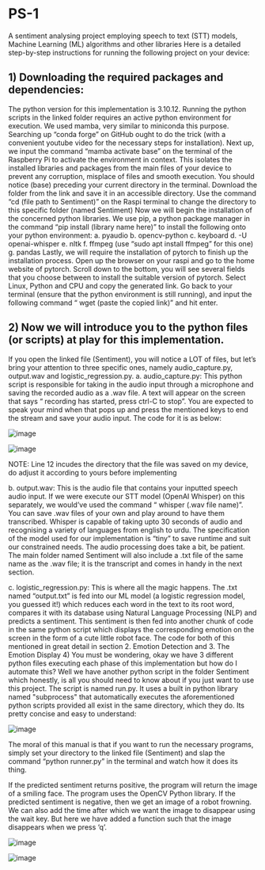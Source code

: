 # PS-1
A sentiment analysing project employing speech to text (STT) models, Machine Learning (ML) algorithms and other libraries
Here is a detailed step-by-step instructions for running the following project on your device:

## 1) Downloading the required packages and dependencies:
The python version for this implementation is 3.10.12. Running the python scripts in the
linked folder requires an active python environment for execution. We used mamba, very
similar to miniconda this purpose. Searching up “conda forge” on GitHub ought to do the
trick (with a convenient youtube video for the necessary steps for installation).
Next up, we input the command “mamba activate base” on the terminal of the Raspberry
Pi to activate the environment in context. This isolates the installed libraries and
packages from the main files of your device to prevent any corruption, misplace of files
and smooth execution. You should notice (base) preceding your current directory in the
terminal. Download the folder from the link and save it in an accessible directory. Use the
command “cd (file path to Sentiment)” on the Raspi terminal to change the directory to
this specific folder (named Sentiment)
Now we will begin the installation of the concerned python libraries. We use pip, a
python package manager in the command “pip install (library name here)” to install the
following onto your python environment:
a. pyaudio
b. opencv-python
c. keyboard
d. -U openai-whisper
e. nltk
f. ffmpeg (use “sudo apt install ffmpeg” for this one)
g. pandas
Lastly, we will require the installation of pytorch to finish up the installation process.
Open up the browser on your raspi and go to the home website of pytorch. Scroll down
to the bottom, you will see several fields that you choose between to install the suitable
version of pytorch. Select Linux, Python and CPU and copy the generated link.
Go back to your terminal (ensure that the python environment is still running), and input
the following command “ wget (paste the copied link)” and hit enter.

## 2) Now we will introduce you to the python files (or scripts) at play for this implementation.
If you open the linked file (Sentiment), you will notice a LOT of files, but let’s bring your
attention to three specific ones, namely audio_capture.py, output.wav and
logistic_regression.py.
a. audio_capture.py: This python script is responsible for taking in the audio input
through a microphone and saving the recorded audio as a .wav file. A text will appear on
the screen that says “ recording has started, press ctrl-C to stop”. You are expected to speak your mind when that pops up and press the mentioned keys to end the stream
and save your audio input. The code for it is as below:

![image](https://github.com/Shooooooonak/PS-1/assets/137979966/895db62c-8ab1-42a1-9ecf-f35fd10a522c)

![image](https://github.com/Shooooooonak/PS-1/assets/137979966/f1f405e6-238f-47f1-a5e3-99f82ba53887)


NOTE: Line 12 incudes the directory that the file was saved on my device, do adjust it
according to yours before implementing

b. output.wav: This is the audio file that contains your inputted speech audio input. If we
were execute our STT model (OpenAI Whisper) on this separately, we would’ve used the
command “ whisper (.wav file name)”. You can save .wav files of your own and play
around to have them transcribed. Whisper is capable of taking upto 30 seconds of audio
and recognising a variety of languages from english to urdu. The specification of the
model used for our implementation is “tiny” to save runtime and suit our constrained
needs. The audio processing does take a bit, be patient. The main folder named
Sentiment will also include a .txt file of the same name as the .wav file; it is the
transcript and comes in handy in the next section.

c. logistic_regression.py: This is where all the magic happens. The .txt named
“output.txt” is fed into our ML model (a logistic regression model, you guessed it!) which
reduces each word in the text to its root word, compares it with its database using
Natural Language Processing (NLP) and predicts a sentiment. This sentiment is then fed
into another chunk of code in the same python script which displays the corresponding
emotion on the screen in the form of a cute little robot face. The code for both of this
mentioned in great detail in section 2. Emotion Detection and 3. The Emotion Display
4) You must be wondering, okay we have 3 different python files executing each phase of
this implementation but how do I automate this? Well we have another python script in
the folder Sentiment which honestly, is all you should need to know about if you just want
to use this project. The script is named run.py. It uses a built in python library named
"subprocess" that automatically executes the aforementioned python scripts provided all
exist in the same directory, which they do. Its pretty concise and easy to understand:


![image](https://github.com/Shooooooonak/PS-1/assets/137979966/54daa26a-cd4d-4deb-a34d-bc052abea361)



The moral of this manual is that if you want to run the necessary programs, simply set
your directory to the linked file (Sentiment) and slap the command “python runner.py” in the
terminal and watch how it does its thing.

If the predicted sentiment returns positive, the program will return the image of a smiling face.
The program uses the OpenCV Python library. If the predicted sentiment is negative, then we get an image of a robot frowning. We can also add the
time after which we want the image to disappear using the wait key. But here we have added a
function such that the image disappears when we press ‘q’. 

![image](https://github.com/Shooooooonak/PS-1/assets/137979966/b251f10c-a169-4728-8c8f-c0feca31fe91)

![image](https://github.com/Shooooooonak/PS-1/assets/137979966/f4900b2d-c594-4317-a5da-f6a43338e5f3)



